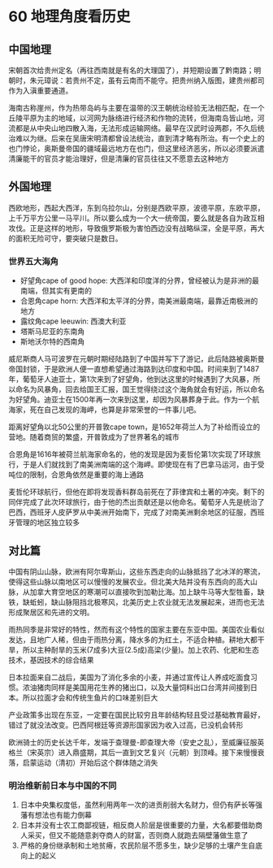 # 60 地理角度看历史

## 中国地理

宋朝首次给贵州定名（再往西南就是有名的大理国了），并短期设置了黔南路；明朝时，朱元璋说：若贵州不定，虽有云南而不能守。把贵州纳入版图，建贵州都司作为入滇重要通道。

海南古称崖州，作为热带岛屿与主要在温带的汉王朝统治经验无法相匹配，在一个丘陵平原为主的地域，以河网为脉络进行经济和作物的流转，但海南岛皆山地，河流都是从中央山地四散入海，无法形成运输网络。最早在汉武时设两郡，不久后统治难以为继。后来在吴唐宋明清都曾设法统治，直到清才略有所治。有一个史上的也门悖论，奥斯曼帝国的疆域最远地方在也门，但这里经济恶劣，所以必须要派遣清廉能干的官员才能治理好，但是清廉的官员往往又不愿意去这种地方

## 外国地理

西欧地形，西起大西洋，东到乌拉尔山，分别是西欧平原，波德平原，东欧平原，上千万平方公里一马平川。所以要么成为一个大一统帝国，要么就是各自为政互相攻伐。正是这样的地形，导致俄罗斯极为害怕西边没有战略纵深，全是平原，再大的面积无险可守，要突破只是数日。

### 世界五大海角

* 好望角cape of good hope: 大西洋和印度洋的分界，曾经被认为是非洲的最南端，但其实有更南的
* 合恩角cape horn: 大西洋和太平洋的分界，南美洲最南端，最靠近南极洲的地方
* 露纹角cape leeuwin: 西澳大利亚
* 塔斯马尼亚的东南角
* 斯地沃尔特的西南角

威尼斯商人马可波罗在元朝时期经陆路到了中国并写下了游记，此后陆路被奥斯曼帝国封锁，于是欧洲人便一直想希望通过海路到达印度和中国。时间来到了1487年，葡萄牙人迪亚士，第1次来到了好望角，他到达这里的时候遇到了大风暴，所以命名为风暴角，回去给国王汇报，国王觉得绕过这个海角就会有好运，所以命名为好望角。迪亚士在1500年再一次来到这里，却因为风暴葬身于此。作为一个航海家，死在自己发现的海岬，也算是非常荣誉的一件事儿吧。

距离好望角以北50公里的开普敦cape town，是1652年荷兰人为了补给而设立的营地。随着商贸的繁盛，开普敦成为了世界著名的城市

合恩角是1616年被荷兰航海家命名的，他的发现是因为麦哲伦第1次实现了环球旅行，于是人们就找到了南美洲南端的这个海岬。即使现在有了巴拿马运河，由于受吨位的限制，合恩角依然是重要的海上通路

麦哲伦环球航行，但他在即将发现香料群岛前死在了菲律宾和土著的冲突。剩下的同伴完成了此次环球旅行，由于他的杰出贡献还是以他命名。葡萄牙人先是统治了巴西，西班牙人皮萨罗从中美洲开始南下，完成了对南美洲剩余地区的征服，西班牙管理的地区独立较多

## 对比篇

中国有阴山山脉，欧洲有阿尔卑斯山，这些东西走向的山脉抵挡了北冰洋的寒流，使得这些山脉以南地区可以慢慢的发展农业。但北美大陆并没有东西向的高大山脉，从加拿大育空地区的寒潮可以直接吹到加勒比海。加上缺牛马等大型牲畜，缺铁，缺蚯蚓，缺山脉阻挡北极寒风，北美历史上农业就无法发展起来，进而也无法形成聚居区和先进的文明。

雨热同季是非常好的特性，然而有这个特性的国家主要在东亚中国。美国农业看似发达，且地广人稀，但由于雨热分离，降水多的为红土，不适合种植。耕地大都干旱，所以主种耐旱的玉米(7成多)大豆(2.5成)高梁(少量)。加上农药、化肥和生态技术，基因技术的综合结果

日本拉面来自二战后，美国为了消化多余的小麦，并通过宣传让人养成吃面食习惯。浓油猪肉同样是美国用花生养的猪出口，以及大量饲料出口台湾并间接到日本。所以拉面才会和传统生鱼片的口味差别巨大

产业政策多出现在东亚，一定要在国民比较穷且年龄结构轻且受过基础教育最好，错过了就没法改变。巴西阿根廷等资源形国家因为收入过高，已没机会转形

欧洲骑士的历史长达千年，发端于查理曼-即查理大帝（安史之乱），至威廉征服英格兰（宋英宗）进入鼎盛期，其后一直到文艺复兴（元朝）到顶峰。接下来慢慢衰落，启蒙运动（清初）开始后这个群体随之消失

### 明治维新前日本与中国的不同

1. 日本中央集权度低，虽然利用两年一次的进贡削弱大名财力，但仍有萨长等强藩有想法也有能力倒幕
2. 日本并没有士农工商鄙视链，相反商人阶层是很重要的力量，大名都要借助商人采买，但又不能随意剥夺商人的财富，否则商人就跑去隔壁藩做生意了
3. 严格的身份继承制和土地贫瘠，农民阶层不愿多生，缺少足够的土壤产生自底向上的起义

